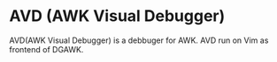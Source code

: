 AVD (AWK Visual Debugger)
===

AVD(AWK Visual Debugger) is a debbuger for AWK.
AVD run on Vim as frontend of DGAWK.
